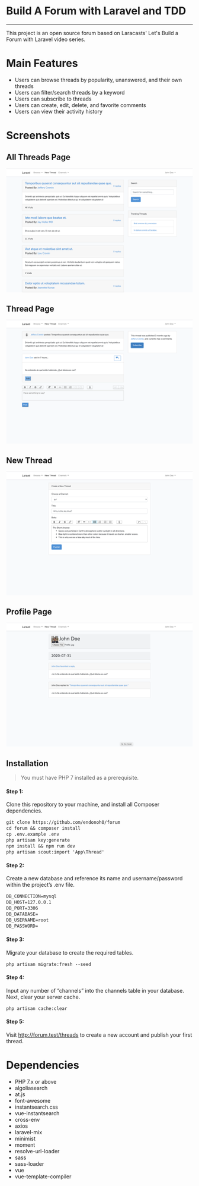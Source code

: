 # Build A Forum with Laravel and TDD
---
This project is an open source forum based on Laracasts' Let's Build a Forum with Laravel video series.

# Main Features

- Users can browse threads by popularity, unanswered, and their own threads
- Users can filter/search threads by a keyword
- Users can subscribe to threads
- Users can create, edit, delete, and favorite comments
- Users can view their activity history 

# Screenshots

## All Threads Page

![Screenshot of all threads](docs/thread-index-page.png)

## Thread Page

![Screenshot of a thread](docs/thread-page.png)

## New Thread

![Screenshot of creating a new thread](docs/edit-thread-page.png)

## Profile Page

![Screenshot of a user's profile page](docs/profile-page.png)

## Installation
> You must have PHP 7 installed as a prerequisite.

#### Step 1:
Clone this repository to your machine, and install all Composer dependencies.
```
git clone https://github.com/endonoh0/forum
cd forum && composer install
cp .env.example .env
php artisan key:generate
npm install && npm run dev
php artisan scout:import 'App\Thread'
```
#### Step 2:
Create a new database and reference its name and username/password within the project’s .env file.
```
DB_CONNECTION=mysql
DB_HOST=127.0.0.1
DB_PORT=3306
DB_DATABASE=
DB_USERNAME=root
DB_PASSWORD=
```

#### Step 3:
Migrate your database to create the required tables.
```
php artisan migrate:fresh --seed
```

#### Step 4:
Input any number of “channels” into the channels table in your database. Next, clear your server cache.
```
php artisan cache:clear
```

#### Step 5: 
Visit http://forum.test/threads to create a new account and publish your first thread.

# Dependencies

- PHP 7.x or above
- algoliasearch
- at.js
- font-awesome
- instantsearch.css
- vue-instantsearch
- cross-env
- axios
- laravel-mix
- minimist
- moment
- resolve-url-loader
- sass
- sass-loader
- vue
- vue-template-compiler

